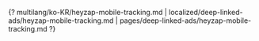 {? multilang/ko-KR/heyzap-mobile-tracking.md | localized/deep-linked-ads/heyzap-mobile-tracking.md | pages/deep-linked-ads/heyzap-mobile-tracking.md ?}
